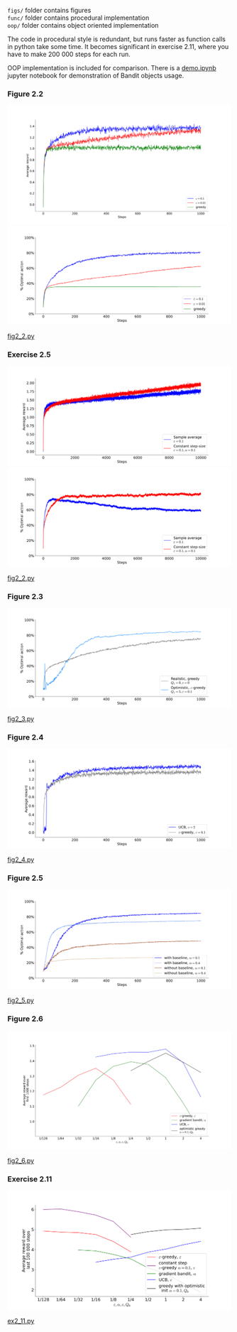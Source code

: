 `figs/` folder contains figures\
`func/` folder contains procedural implementation\
`oop/` folder contains object oriented implementation

The code in procedural style is redundant, but runs faster as function calls in python take some time.
It becomes significant in exercise 2.11, where you have to make 200 000 steps for each run.

OOP implementation is included for comparison. There is a [demo.ipynb](oop/demo.ipynb) jupyter notebook for demonstration of Bandit objects usage.

### Figure 2.2

![fig2_21](figs/fig2_21.svg)
![fig2_21](figs/fig2_22.svg)

[fig2_2.py](func/fig2_2.py)


### Exercise 2.5

![ex2_5](figs/ex2_51.svg)
![ex2_5](figs/ex2_52.svg)

[fig2_2.py](func/ex2_5.py)


### Figure 2.3

![fig2_3](figs/fig2_3.svg)

[fig2_3.py](func/fig2_3.py)

### Figure 2.4

![fig2_4](figs/fig2_4.svg)

[fig2_4.py](func/fig2_4.py)


### Figure 2.5

![fig2_5](figs/fig2_5.svg)

[fig2_5.py](func/fig2_5.py)


### Figure 2.6

![fig2_6](figs/fig2_6.svg)

[fig2_6.py](func/fig2_6.py)


### Exercise 2.11

![ex2_11](figs/ex2_11.svg)

[ex2_11.py](func/ex2_11.py)
